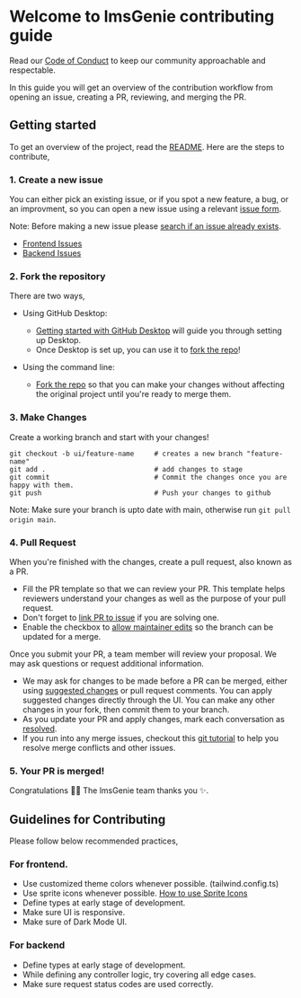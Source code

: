 # Welcome to lmsGenie contributing guide

Read our [Code of Conduct](./CODE_OF_CONDUCT.md) to keep our community approachable and respectable.

In this guide you will get an overview of the contribution workflow from opening an issue, creating a PR, reviewing, and merging the PR.

## Getting started

To get an overview of the project, read the [README](README.md). Here are the steps to contribute,

### 1. Create a new issue

You can either pick an existing issue, or if you spot a new feature, a bug, or an improvment, so you can open a new issue using a relevant [issue form](https://github.com/lmsGenie/client/issues/new/choose).

Note: Before making a new issue please [search if an issue already exists](https://docs.github.com/en/github/searching-for-information-on-github/searching-on-github/searching-issues-and-pull-requests#search-by-the-title-body-or-comments).
- [Frontend Issues](https://github.com/lmsGenie/client/issues)
- [Backend Issues](https://github.com/lmsGenie/server/issues)

### 2. Fork the repository
There are two ways,

- Using GitHub Desktop:
  - [Getting started with GitHub Desktop](https://docs.github.com/en/desktop/installing-and-configuring-github-desktop/getting-started-with-github-desktop) will guide you through setting up Desktop.
  - Once Desktop is set up, you can use it to [fork the repo](https://docs.github.com/en/desktop/contributing-and-collaborating-using-github-desktop/cloning-and-forking-repositories-from-github-desktop)!

- Using the command line:
  - [Fork the repo](https://docs.github.com/en/github/getting-started-with-github/fork-a-repo#fork-an-example-repository) so that you can make your changes without affecting the original project until you're ready to merge them.

### 3. Make Changes
Create a working branch and start with your changes!
```
git checkout -b ui/feature-name     # creates a new branch "feature-name"
git add .                           # add changes to stage
git commit                          # Commit the changes once you are happy with them.
git push                            # Push your changes to github
```
Note: Make sure your branch is upto date with main, otherwise run `git pull origin main`.

### 4. Pull Request
When you're finished with the changes, create a pull request, also known as a PR.

- Fill the PR template so that we can review your PR. This template helps reviewers understand your changes as well as the purpose of your pull request.
- Don't forget to [link PR to issue](https://docs.github.com/en/issues/tracking-your-work-with-issues/linking-a-pull-request-to-an-issue) if you are solving one.
- Enable the checkbox to [allow maintainer edits](https://docs.github.com/en/github/collaborating-with-issues-and-pull-requests/allowing-changes-to-a-pull-request-branch-created-from-a-fork) so the branch can be updated for a merge.

Once you submit your PR, a team member will review your proposal. We may ask questions or request additional information.

- We may ask for changes to be made before a PR can be merged, either using [suggested changes](https://docs.github.com/en/github/collaborating-with-issues-and-pull-requests/incorporating-feedback-in-your-pull-request) or pull request comments. You can apply suggested changes directly through the UI. You can make any other changes in your fork, then commit them to your branch.
- As you update your PR and apply changes, mark each conversation as [resolved](https://docs.github.com/en/github/collaborating-with-issues-and-pull-requests/commenting-on-a-pull-request#resolving-conversations).
- If you run into any merge issues, checkout this [git tutorial](https://github.com/skills/resolve-merge-conflicts) to help you resolve merge conflicts and other issues.

### 5. Your PR is merged!

Congratulations :tada::tada: The lmsGenie team thanks you :sparkles:.

## Guidelines for Contributing 
Please follow below recommended practices,
### For frontend.
- Use customized theme colors whenever possible. (tailwind.config.ts)
- Use sprite icons whenever possible. [How to use Sprite Icons](https://github.com/orgs/lmsGenie/discussions/41#discussioncomment-7049981)
- Define types at early stage of development.
- Make sure UI is responsive.
- Make sure of Dark Mode UI.

### For backend
- Define types at early stage of development.
- While defining any controller logic, try covering all edge cases.
- Make sure request status codes are used correctly.
